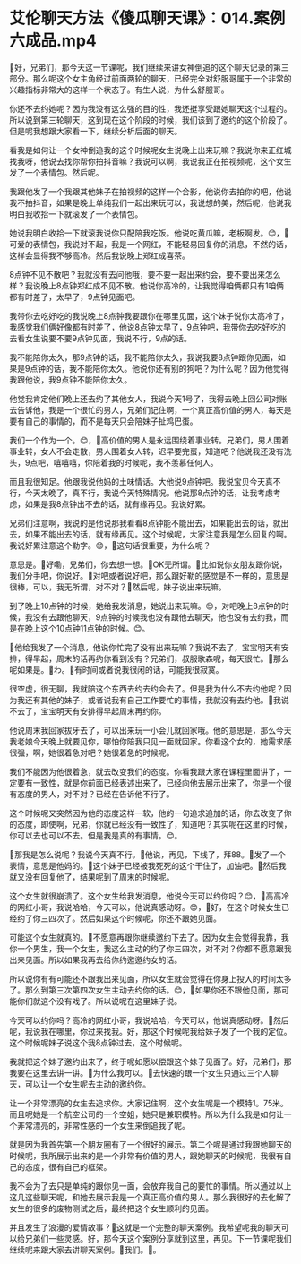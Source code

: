 # 艾伦聊天方法《傻瓜聊天课》：014.案例六成品.mp4

🎼好，兄弟们，那今天这一节课呢，我们继续来讲女神倒追的这个聊天记录的第三部分。那么呢这个女主角经过前面两轮的聊天，已经完全对舒服哥属于一个非常的兴趣指标非常大的这样一个状态了。有生人说，为什么舒服哥。

你还不去约她呢？因为我没有这么强的目的性，我还挺享受跟她聊天这个过程的。所以说到第三轮聊天，这到现在这个阶段的时候，我们该到了邀约的这个阶段了。但是呢我想跟大家看一下，继续分析后面的聊天。

看我是如何让一个女神倒追我的这个时候呢女生说晚上出来玩嘛？我说你来正红城找我呀，他说去找你帮你拍抖音嘛？我说可以啊，我说我正在拍视频呢，这个女生发了一个表情包。然后呢。

我跟他发了一个我跟其他妹子在拍视频的这样一个合影，他说你去拍你的吧，他说我不拍抖音，如果是晚上单纯我们一起出来玩可以，我说想的美，然后呢，他说我明白我收拾一下就滚发了一个表情包。

她说我明白收拾一下就滚我说你只配陪我吃饭。他说吃黄瓜嘛，老板啊发。😊，🎼可爱的表情包，我说对不起，我是一个网红，不能轻易回复你的消息，不然的话，这样会显得我不够高冷。然后我说晚上郑红成喜茶。

8点钟不见不散吧？我就没有去问他哦，要不要一起出来约会，要不要出来怎么样？我说晚上8点钟郑红成不见不散。他说你高冷的，让我觉得咱俩都只有1咱俩都有时差了，太早了，9点钟见面吧。

我带你去吃好吃的我说晚上8点钟我要跟你在哪里见面，这个妹子说你太高冷了，我感觉我们俩好像都有时差了，他说8点钟太早了，9点钟吧，我带你去吃好吃的去看女生说要不要9点钟见面，我说不行，9点的话。

我不能陪你太久，那9点钟的话，我不能陪你太久，我说我要8点钟跟你见面，如果是9点钟的话，我不能陪你太久。他说你还有别的狗吧？为什么呢？因为他觉得我跟他说，我9点钟不能陪你太久。

他觉我肯定他们晚上还去约了其他女人，我说今天1号了，我得去晚上回公司对账去告诉他，我是一个很忙的男人，兄弟们记住啊，一个真正高价值的男人，每天是要有自己的事情的，而不是每天只会陪妹子扯鸡巴蛋。

我们一个作为一个。😊，🎼高价值的男人是永远围绕着事业转。兄弟们，男人围着事业转，女人不会走散，男人围着女人转，迟早要完蛋，知道吧？他说我还没有洗头，9点吧，嘻嘻嘻，你陪着我的时候呢，我不羡慕任何人。

而且我很知足。他跟我说他妈的土味情话。大他说9点钟吧。我说宝贝今天真不行，今天太晚了，真不行，我说今天特殊情况。他说那8点钟的话，让我考虑考虑，如果是我8点钟出不去的话，就有缘再见。我说好累。

兄弟们注意啊，我说的是他说那我看看8点钟能不能出去，如果能出去的话，就出去，如果不能出去的话，就有缘再见。这个时候呢，大家注意我是怎么回复的啊。我说好累注意这个勒字。😊，🎼这句话很重要，为什么呢？

意思是。🎼好嘞，兄弟们，你去想一想。🎼OK无所谓。🎼比如说你女朋友跟你说，我们分手吧，你说好。🎼对吧或者说好吧，那么跟好勒的感觉是不一样的，意思是很棒，可以，我无所谓，对不对？🎼然后呢，妹子说出来玩嘛。

到了晚上10点钟的时候，她给我发消息，她说出来玩嘛。😊，对吧晚上8点钟的时候，我没有去跟他聊天，9点钟的时候我也没有跟他去聊天，他也没有去约我，而是在晚上这个10点钟11点钟的时候。😊。

🎼他给我发了一个消息，他说你忙完了没有出来玩嘛？我说不去了，宝宝明天有安排，得早起，周末的话再约你看到没有？兄弟们，叔服歌森呢，每天很忙。🎼那么呢如果是。🎼わ。🎼有时间或者说我很闲的话，可能我很寂寞。

很空虚，很无聊，我就陪这个东西去约去约会去了。但是我为什么不去约他呢？因为我还有其他的妹子，或者说我有自己工作要忙的事情，我就没有去约他。🎼我说不去了，宝宝明天有安排得早起周末再约你。

他说周末我回家拔牙去了，可以出来玩一小会儿就回家哦。他的意思是，那么今天我老娘今天晚上就要见你，哪怕你陪我只见一面就回家。你看这个女的，她需求感很强，啊，她很着急对吧？她很着急的时候呢。

我们不能因为他很着急，就去改变我们的态度。你看我跟大家在课程里面讲了，一定要有一致性，就是你前面已经表述出来了，已经向他去展示出来了，你是一个很有态度的男人，对不对？已经在告诉他不行了。

这个时候呢又突然因为他的态度这样一软，他的一句追求追加的话，你去改变了你的态度，即使啊，兄弟，你就已经没有一致性了，知道吧？其实呢在这里的时候，你可以去也可以不去。但是我是真的有事情。😊。

🎼那我是怎么说呢？我说今天真不行。🎼他说，再见，下线了，拜88。🎼发了一个表情，意思是他妈的。🎼这个妹子已经被我死死的这个干住了，加油吧。🎼然后我就又没有回复他了，结果呢到了周末的时候呢。

这个女生就很崩溃了。这个女生给我发消息，他说今天可以约你吗？😊，🎼高高冷的网红小哥，我说哈哈，今天可以，他说真感动呀。😊，🎼好，在这个时候女生已经约了你三四次了。然后如果这个时候呢，你还不跟她见面。

可能这个女生就真的。🎼不愿意再跟你继续邀约下去了。因为女生会觉得我靠，我你一个男生，我一个女生，我这么主动的约了你三四次，对不对？你都不愿意跟我出来见面。所以如果我再去给你约邀邀约女的话。

所以说你有有可能还不跟我出来见面，所以女生就会觉得在你身上投入的时间太多了。那么到第三次第四次女生主动去约你的话。😊，🎼如果你还不跟他见面，那可能你们就这个没有戏了。所以说呢在这里妹子说。

今天可以约你吗？高冷的网红小哥，我说哈哈，今天可以，他说真感动呀。🎼然后呢，我说我在哪里，你过来找我。好，那这个时候呢我给妹子发了一个我的定位。这个时候呢妹子说这个我8点钟过去，这个时候呢。

我就把这个妹子邀约出来了，终于呢如愿以偿跟这个妹子见面了。好，兄弟们，那我要在这里去讲一讲。🎼为什么我可以。🎼去快速的跟一个女生只通过三个人聊天，可以让一个女生呢去主动的邀约你。

让一个非常漂亮的女生去追求你。大家记住啊，这个女生呢是一个模特1。75米。而且呢她是一个航空公司的一个空姐，她只是兼职模特。所以为什么我是如何让一个非常漂亮的，非常性感的一个女生来倒追我了呢。

就是因为我首先第一个朋友圈有了一个很好的展示。第二个呢是通过我跟她聊天的时候呢，我所展示出来的是一个非常有价值的男人，跟她聊天的时候呢，我很有自己的态度，很有自己的框架。

我不会为了去只是单纯的跟你见一面，会放弃我自己的要忙的事情。所以通过以上这几这些聊天呢，和她去展示我是一个真正高价值的男人。那么我很好的去化解了女生的很多的废物测试之后，最终把这个女生顺利的见面。

并且发生了浪漫的爱情故事？🎼这就是一个完整的聊天案例。我希望呢我的聊天可以给兄弟们一些灵感。好，那今天这个案例分享就到这里，再见。下一节课呢我们继续呢来跟大家去讲聊天案例。🎼我们。🎼。

